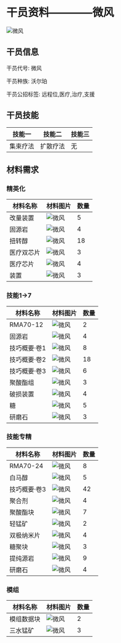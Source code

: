 # 干员资料————微风

![微风](./oprImages/微风.png)

## 干员信息

干员代号: 微风

干员种族: 沃尔珀

干员公招标签: 远程位,医疗,治疗,支援

## 干员技能

| 技能一       | 技能二   | 技能三 |
| ------------ | -------- | ------ |
| 集束疗法 | 扩散疗法 | 无 |

## 材料需求

### 精英化

| 材料名称      | 材料图片 | 数量  |
|---------|---------|-----|
| 改量装置 | ![微风](./matIcons/改量装置.png)  |   5  |
| 固源岩 | ![微风](./matIcons/固源岩.png)  |   4  |
| 扭转醇 | ![微风](./matIcons/扭转醇.png)  |   18  |
| 医疗双芯片 | ![微风](./matIcons/医疗双芯片.png)  |   3  |
| 医疗芯片 | ![微风](./matIcons/医疗芯片.png)  |   4  |
| 装置 | ![微风](./matIcons/装置.png)  |   3  |

### 技能1→7

| 材料名称      | 材料图片 | 数量  |
|---------|---------|-----|
| RMA70-12 | ![微风](./matIcons/RMA70-12.png)  |   2  |
| 固源岩 | ![微风](./matIcons/固源岩.png)  |   4  |
| 技巧概要·卷1 | ![微风](./matIcons/技巧概要·卷1.png)  |   8  |
| 技巧概要·卷2 | ![微风](./matIcons/技巧概要·卷2.png)  |   18  |
| 技巧概要·卷3 | ![微风](./matIcons/技巧概要·卷3.png)  |   6  |
| 聚酸酯组 | ![微风](./matIcons/聚酸酯组.png)  |   3  |
| 破损装置 | ![微风](./matIcons/破损装置.png)  |   4  |
| 糖 | ![微风](./matIcons/糖.png)  |   5  |
| 研磨石 | ![微风](./matIcons/研磨石.png)  |   3  |

### 技能专精

| 材料名称      | 材料图片 | 数量  |
|---------|---------|-----|
| RMA70-24 | ![微风](./matIcons/RMA70-24.png)  |   8  |
| 白马醇 | ![微风](./matIcons/白马醇.png)  |   5  |
| 技巧概要·卷3 | ![微风](./matIcons/技巧概要·卷3.png)  |   42  |
| 聚合剂 | ![微风](./matIcons/聚合剂.png)  |   4  |
| 聚酸酯块 | ![微风](./matIcons/聚酸酯块.png)  |   7  |
| 轻锰矿 | ![微风](./matIcons/轻锰矿.png)  |   2  |
| 双极纳米片 | ![微风](./matIcons/双极纳米片.png)  |   4  |
| 糖聚块 | ![微风](./matIcons/糖聚块.png)  |   3  |
| 提纯源岩 | ![微风](./matIcons/提纯源岩.png)  |   9  |
| 研磨石 | ![微风](./matIcons/研磨石.png)  |   4  |

### 模组

| 材料名称      | 材料图片 | 数量  |
|---------|---------|-----|
| 模组数据块 | ![微风](./暂无材料图片)  |   2  |
| 三水锰矿 | ![微风](./matIcons/三水锰矿.png)  |   3  |
